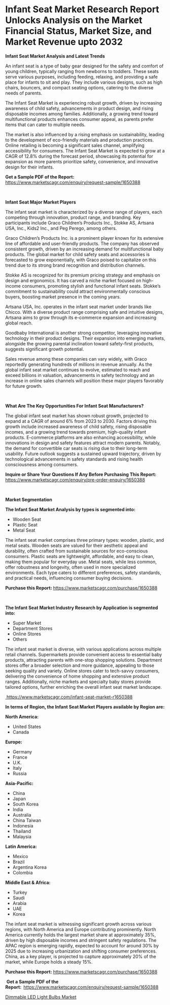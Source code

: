 <p><h1>Infant Seat Market Research Report Unlocks Analysis on the Market Financial Status, Market Size, and Market Revenue upto 2032</h1></p><p><strong>Infant Seat Market Analysis and Latest Trends</strong></p>
<p><p>An infant seat is a type of baby gear designed for the safety and comfort of young children, typically ranging from newborns to toddlers. These seats serve various purposes, including feeding, relaxing, and providing a safe place for infants to sit and play. They include various designs, such as high chairs, bouncers, and compact seating options, catering to the diverse needs of parents.</p><p>The Infant Seat Market is experiencing robust growth, driven by increasing awareness of child safety, advancements in product design, and rising disposable incomes among families. Additionally, a growing trend toward multifunctional products enhances consumer appeal, as parents prefer items that can cater to multiple needs.</p><p>The market is also influenced by a rising emphasis on sustainability, leading to the development of eco-friendly materials and production practices. Online retailing is becoming a significant sales channel, amplifying accessibility for consumers. The Infant Seat Market is expected to grow at a CAGR of 12.8% during the forecast period, showcasing its potential for expansion as more parents prioritize safety, convenience, and innovative design for their infants.</p></p>
<p><strong>Get a Sample PDF of the Report:&nbsp;</strong> <a href="https://www.marketscagr.com/enquiry/request-sample/1650388?utm_campaign=2097&utm_medium=2&utm_source=Github&utm_content=ia&utm_term=06022025&utm_id=infant-seat">https://www.marketscagr.com/enquiry/request-sample/1650388</a></p>
<p>&nbsp;</p>
<p><strong>Infant Seat Major Market Players</strong></p>
<p><p>The infant seat market is characterized by a diverse range of players, each competing through innovation, product range, and branding. Key participants include Graco Children’s Products Inc., Stokke AS, Artsana USA, Inc., Kids2 Inc., and Peg Perego, among others.</p><p>Graco Children’s Products Inc. is a prominent player known for its extensive line of affordable and user-friendly products. The company has observed consistent growth, driven by an increasing demand for multifunctional baby products. The global market for child safety seats and accessories is forecasted to grow exponentially, with Graco poised to capitalize on this trend due to its strong brand recognition and distribution channels.</p><p>Stokke AS is recognized for its premium pricing strategy and emphasis on design and ergonomics. It has carved a niche market focused on high-income consumers, promoting stylish and functional infant seats. Stokke’s commitment to sustainability could attract environmentally conscious buyers, boosting market presence in the coming years.</p><p>Artsana USA, Inc. operates in the infant seat market under brands like Chicco. With a diverse product range comprising safe and intuitive designs, Artsana aims to grow through its e-commerce expansion and increasing global reach.</p><p>Goodbaby International is another strong competitor, leveraging innovative technology in their product designs. Their expansion into emerging markets, alongside the growing parental inclination toward safety-first products, suggests significant growth potential.</p><p>Sales revenue among these companies can vary widely, with Graco reportedly generating hundreds of millions in revenue annually. As the global infant seat market continues to evolve, estimated to reach and exceed billions in valuation, advancements in safety technology and an increase in online sales channels will position these major players favorably for future growth.</p></p>
<p>&nbsp;</p>
<p><strong>What Are The Key Opportunities For Infant Seat Manufacturers?</strong></p>
<p><p>The global infant seat market has shown robust growth, projected to expand at a CAGR of around 6% from 2023 to 2030. Factors driving this growth include increased awareness of child safety, rising disposable incomes, and a growing trend towards premium, high-quality infant products. E-commerce platforms are also enhancing accessibility, while innovations in design and safety features attract modern parents. Notably, the demand for convertible car seats is rising due to their long-term usability. Future outlook suggests a sustained upward trajectory, driven by technological advancements in safety standards and rising health consciousness among consumers.</p></p>
<p><strong>Inquire or Share Your Questions If Any Before Purchasing This Report:</strong> <a href="https://www.marketscagr.com/enquiry/pre-order-enquiry/1650388?utm_campaign=2097&utm_medium=2&utm_source=Github&utm_content=ia&utm_term=06022025&utm_id=infant-seat">https://www.marketscagr.com/enquiry/pre-order-enquiry/1650388</a></p>
<p>&nbsp;</p>
<p><strong>Market Segmentation</strong></p>
<p><strong>The Infant Seat Market Analysis by types is segmented into:</strong></p>
<p><ul><li>Wooden Seat</li><li>Plastic Seat</li><li>Metal Seat</li></ul></p>
<p><p>The infant seat market comprises three primary types: wooden, plastic, and metal seats. Wooden seats are valued for their aesthetic appeal and durability, often crafted from sustainable sources for eco-conscious consumers. Plastic seats are lightweight, affordable, and easy to clean, making them popular for everyday use. Metal seats, while less common, offer robustness and longevity, often used in more specialized environments. Each type caters to different preferences, safety standards, and practical needs, influencing consumer buying decisions.</p></p>
<p><strong>Purchase this Report:&nbsp;</strong><a href="https://www.marketscagr.com/purchase/1650388?utm_campaign=2097&utm_medium=2&utm_source=Github&utm_content=ia&utm_term=06022025&utm_id=infant-seat">https://www.marketscagr.com/purchase/1650388</a></p>
<p>&nbsp;</p>
<p><strong>The Infant Seat Market Industry Research by Application is segmented into:</strong></p>
<p><ul><li>Super Market</li><li>Department Stores</li><li>Online Stores</li><li>Others</li></ul></p>
<p><p>The infant seat market is diverse, with various applications across multiple retail channels. Supermarkets provide convenient access to essential baby products, attracting parents with one-stop shopping solutions. Department stores offer a broader selection and more guidance, appealing to those seeking quality and variety. Online stores cater to tech-savvy consumers, delivering the convenience of home shopping and extensive product ranges. Additionally, niche markets and specialty baby stores provide tailored options, further enriching the overall infant seat market landscape.</p></p>
<p><a href="https://www.marketscagr.com/infant-seat-market-r1650388?utm_campaign=2097&utm_medium=2&utm_source=Github&utm_content=ia&utm_term=06022025&utm_id=infant-seat">&nbsp;https://www.marketscagr.com/infant-seat-market-r1650388</a></p>
<p><strong>In terms of Region, the Infant Seat Market Players available by Region are:</strong></p>
<p>
    <p> <strong> North America: </strong>
        <ul>
            <li>United States</li>
            <li>Canada</li>
        </ul>
        </p> 
    <p> <strong> Europe: </strong>
        <ul>
            <li>Germany</li>
            <li>France</li>
            <li>U.K.</li>
            <li>Italy</li>
            <li>Russia</li>
        </ul>
        </p> 
    <p> <strong> Asia-Pacific: </strong>
        <ul>
            <li>China</li>
            <li>Japan</li>
            <li>South Korea</li>
            <li>India</li>
            <li>Australia</li>
            <li>China Taiwan</li>
            <li>Indonesia</li>
            <li>Thailand</li>
            <li>Malaysia</li>
        </ul>
        </p> 
    <p> <strong> Latin America: </strong>
        <ul>
            <li>Mexico</li>
            <li>Brazil</li>
            <li>Argentina Korea</li>
            <li>Colombia</li>
        </ul>
        </p> 
    <p> <strong> Middle East & Africa: </strong>
        <ul>
            <li>Turkey</li>
            <li>Saudi</li>
            <li>Arabia</li>
            <li>UAE</li>
            <li>Korea</li>
        </ul>
    </p>
    </p>
<p><p>The infant seat market is witnessing significant growth across various regions, with North America and Europe contributing prominently. North America currently holds the largest market share at approximately 35%, driven by high disposable incomes and stringent safety regulations. The APAC region is emerging rapidly, expected to account for around 30% by 2025 due to increasing urbanization and shifting consumer preferences. China, as a key player, is projected to capture approximately 20% of the market, while Europe holds a steady 15%.</p></p>
<p><strong>Purchase this Report: </strong><a href="https://www.marketscagr.com/purchase/1650388?utm_campaign=2097&utm_medium=2&utm_source=Github&utm_content=ia&utm_term=06022025&utm_id=infant-seat">https://www.marketscagr.com/purchase/1650388</a></p>
<p>&nbsp;<strong>Get a Sample PDF of the Report:&nbsp;&nbsp;</strong><a href="https://www.marketscagr.com/enquiry/request-sample/1650388?utm_campaign=2097&utm_medium=2&utm_source=Github&utm_content=ia&utm_term=06022025&utm_id=infant-seat">https://www.marketscagr.com/enquiry/request-sample/1650388</a></p>
<p><strong></strong></p>
<p><p><a href="https://github.com/FlorianWolf90/Market-Research-Report-List-1/blob/main/dimmable-led-light-bulbs-market.md?utm_campaign=2097&utm_medium=2&utm_source=Github&utm_content=ia&utm_term=06022025&utm_id=infant-seat">Dimmable LED Light Bulbs Market</a></p></p>